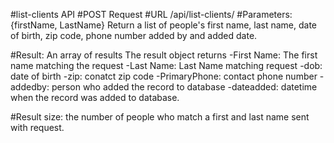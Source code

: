 #list-clients API
#POST Request
#URL /api/list-clients/
#Parameters: {firstName, LastName}
Return a list of people's first name, last name, date of birth, zip code, phone number added by and added date.

#Result: An array of results
The result object returns
-First Name: The first name matching the request
-Last Name: Last Name matching request
-dob: date of birth
-zip: conatct zip code
-PrimaryPhone: contact phone number
-addedby: person who added the record to database
-dateadded: datetime when the record was added to database.

#Result size: the number of people who match a first and last name sent with request.
